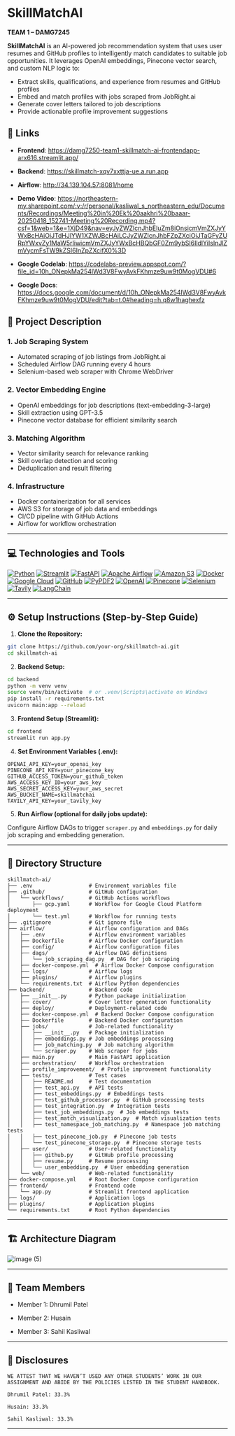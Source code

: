 # SkillMatchAI
**TEAM 1 – DAMG7245**

**SkillMatchAI** is an AI-powered job recommendation system that uses user resumes and GitHub profiles to intelligently match candidates to suitable job opportunities. It leverages OpenAI embeddings, Pinecone vector search, and custom NLP logic to:
- Extract skills, qualifications, and experience from resumes and GitHub profiles
- Embed and match profiles with jobs scraped from JobRight.ai
- Generate cover letters tailored to job descriptions
- Provide actionable profile improvement suggestions
## 🔗 Links

- **Frontend**: https://damg7250-team1-skillmatch-ai-frontendapp-arx616.streamlit.app/

- **Backend**: https://skillmatch-xqv7xxttja-ue.a.run.app

- **Airflow**: http://34.139.104.57:8081/home

- **Demo Video**: https://northeastern-my.sharepoint.com/:v:/r/personal/kasliwal_s_northeastern_edu/Documents/Recordings/Meeting%20in%20Ek%20aakhri%20baaar-20250418_152741-Meeting%20Recording.mp4?csf=1&web=1&e=1XjD49&nav=eyJyZWZlcnJhbEluZm8iOnsicmVmZXJyYWxBcHAiOiJTdHJlYW1XZWJBcHAiLCJyZWZlcnJhbFZpZXciOiJTaGFyZURpYWxvZy1MaW5rIiwicmVmZXJyYWxBcHBQbGF0Zm9ybSI6IldlYiIsInJlZmVycmFsTW9kZSI6InZpZXcifX0%3D

- **Google Codelab**: https://codelabs-preview.appspot.com/?file_id=10h_ONepkMa254lWd3V8FwyAvkFKhmze9uw9t0MogVDU#6

- **Google Docs**: https://docs.google.com/document/d/10h_ONepkMa254lWd3V8FwyAvkFKhmze9uw9t0MogVDU/edit?tab=t.0#heading=h.q8w1haghexfz

## 📘 Project Description 

### 1. Job Scraping System
- Automated scraping of job listings from JobRight.ai
- Scheduled Airflow DAG running every 4 hours
- Selenium-based web scraper with Chrome WebDriver

### 2. Vector Embedding Engine
- OpenAI embeddings for job descriptions (text-embedding-3-large)
- Skill extraction using GPT-3.5
- Pinecone vector database for efficient similarity search

### 3. Matching Algorithm
- Vector similarity search for relevance ranking
- Skill overlap detection and scoring
- Deduplication and result filtering

### 4. Infrastructure
- Docker containerization for all services
- AWS S3 for storage of job data and embeddings
- CI/CD pipeline with GitHub Actions
- Airflow for workflow orchestration
---

## 💻 Technologies and Tools

[![Python](https://img.shields.io/badge/Python-FFD43B?style=for-the-badge&logo=python&logoColor=blue)](https://www.python.org/)
[![Streamlit](https://img.shields.io/badge/Streamlit-FF4B4B?style=for-the-badge&logo=Streamlit&logoColor=white)](https://streamlit.io/)
[![FastAPI](https://img.shields.io/badge/fastapi-109989?style=for-the-badge&logo=FASTAPI&logoColor=white)](https://fastapi.tiangolo.com/)
[![Apache Airflow](https://img.shields.io/badge/Airflow-017CEE?style=for-the-badge&logo=Apache%20Airflow&logoColor=white)](https://airflow.apache.org/)
[![Amazon S3](https://img.shields.io/badge/AWS_S3-FF9900?style=for-the-badge&logo=amazonaws&logoColor=white)](https://aws.amazon.com/s3/)
[![Docker](https://img.shields.io/badge/Docker-%232496ED?style=for-the-badge&logo=Docker&color=blue&logoColor=white)](https://www.docker.com)
[![Google Cloud](https://img.shields.io/badge/Google_Cloud-%234285F4.svg?style=for-the-badge&logo=google-cloud&logoColor=white)](https://cloud.google.com)
[![GitHub](https://img.shields.io/badge/GitHub-100000?style=for-the-badge&logo=github&logoColor=white)](https://github.com/)
[![PyPDF2](https://img.shields.io/badge/PyPDF2-3776AB?style=for-the-badge&logo=python&logoColor=white)](https://pypi.org/project/PyPDF2/)
[![OpenAI](https://img.shields.io/badge/OpenAI-412991?style=for-the-badge&logo=openai&logoColor=white)](https://platform.openai.com/)
[![Pinecone](https://img.shields.io/badge/Pinecone-0A2239?style=for-the-badge&logoColor=white)](https://www.pinecone.io/)
[![Selenium](https://img.shields.io/badge/Selenium-43B02A?style=for-the-badge&logo=selenium&logoColor=white)](https://www.selenium.dev/)
[![Tavily](https://img.shields.io/badge/Tavily-5A67D8?style=for-the-badge&logoColor=white)](https://www.tavily.com/)
[![LangChain](https://img.shields.io/badge/LangChain-2B6CB0?style=for-the-badge&logoColor=white)](https://www.langchain.dev/)



---

## ⚙️ Setup Instructions (Step-by-Step Guide)
1. **Clone the Repository:**
```bash
git clone https://github.com/your-org/skillmatch-ai.git
cd skillmatch-ai
```

2. **Backend Setup:**
```bash
cd backend
python -m venv venv
source venv/bin/activate  # or .venv\Scripts\activate on Windows
pip install -r requirements.txt
uvicorn main:app --reload
```

3. **Frontend Setup (Streamlit):**
```bash
cd frontend
streamlit run app.py
```

4. **Set Environment Variables (.env):**
```env
OPENAI_API_KEY=your_openai_key
PINECONE_API_KEY=your_pinecone_key
GITHUB_ACCESS_TOKEN=your_github_token
AWS_ACCESS_KEY_ID=your_aws_key
AWS_SECRET_ACCESS_KEY=your_aws_secret
AWS_BUCKET_NAME=skillmatchai
TAVILY_API_KEY=your_tavily_key
```

5. **Run Airflow (optional for daily jobs update):**

Configure Airflow DAGs to trigger `scraper.py` and `embeddings.py` for daily job scraping and embedding generation.

---

## 📂 Directory Structure
```
skillmatch-ai/
├── .env                  # Environment variables file
├── .github/              # GitHub configuration
│   └── workflows/        # GitHub Actions workflows
│       ├── gcp.yaml      # Workflow for Google Cloud Platform deployment
│       └── test.yml      # Workflow for running tests
├── .gitignore            # Git ignore file
├── airflow/              # Airflow configuration and DAGs
│   ├── .env              # Airflow environment variables
│   ├── Dockerfile        # Airflow Docker configuration
│   ├── config/           # Airflow configuration files
│   ├── dags/             # Airflow DAG definitions
│   │   └── job_scraping_dag.py  # DAG for job scraping
│   ├── docker-compose.yml  # Airflow Docker Compose configuration
│   ├── logs/             # Airflow logs
│   ├── plugins/          # Airflow plugins
│   └── requirements.txt  # Airflow Python dependencies
├── backend/              # Backend code
│   ├── __init__.py       # Python package initialization
│   ├── cover/            # Cover letter generation functionality
│   ├── deploy/           # Deployment-related code
│   ├── docker-compose.yml  # Backend Docker Compose configuration
│   ├── Dockerfile        # Backend Docker configuration
│   ├── jobs/             # Job-related functionality
│   │   ├── __init__.py   # Package initialization
│   │   ├── embeddings.py # Job embeddings processing
│   │   ├── job_matching.py  # Job matching algorithm
│   │   └── scraper.py    # Web scraper for jobs
│   ├── main.py           # Main FastAPI application
│   ├── orchestration/    # Workflow orchestration
│   ├── profile_improvement/  # Profile improvement functionality
│   ├── tests/            # Test cases
│   │   ├── README.md     # Test documentation
│   │   ├── test_api.py   # API tests
│   │   ├── test_embeddings.py  # Embeddings tests
│   │   ├── test_github_processor.py  # GitHub processing tests
│   │   ├── test_integration.py  # Integration tests
│   │   ├── test_job_embeddings.py  # Job embeddings tests
│   │   ├── test_match_visualization.py  # Match visualization tests
│   │   ├── test_namespace_job_matching.py  # Namespace job matching tests
│   │   ├── test_pinecone_job.py  # Pinecone job tests
│   │   └── test_pinecone_storage.py  # Pinecone storage tests
│   ├── user/             # User-related functionality
│   │   ├── github.py     # GitHub profile processing
│   │   ├── resume.py     # Resume processing
│   │   └── user_embedding.py  # User embedding generation
│   └── web/              # Web-related functionality
├── docker-compose.yml    # Root Docker Compose configuration
├── frontend/             # Frontend code
│   └── app.py            # Streamlit frontend application
├── logs/                 # Application logs
├── plugins/              # Application plugins
└── requirements.txt      # Root Python dependencies
```

---

## 🏗 Architecture Diagram
![image (5)](https://github.com/user-attachments/assets/0b0b046b-5f71-4df2-9556-330ecc64fb70)


---

## 👥 Team Members

- Member 1: Dhrumil Patel
  
- Member 2: Husain
  
- Member 3: Sahil Kasliwal

---

## 📜 Disclosures
```
WE ATTEST THAT WE HAVEN’T USED ANY OTHER STUDENTS’ WORK IN OUR ASSIGNMENT AND ABIDE BY THE POLICIES LISTED IN THE STUDENT HANDBOOK.

Dhrumil Patel: 33.3%  

Husain: 33.3% 

Sahil Kasliwal: 33.3%
```

---







